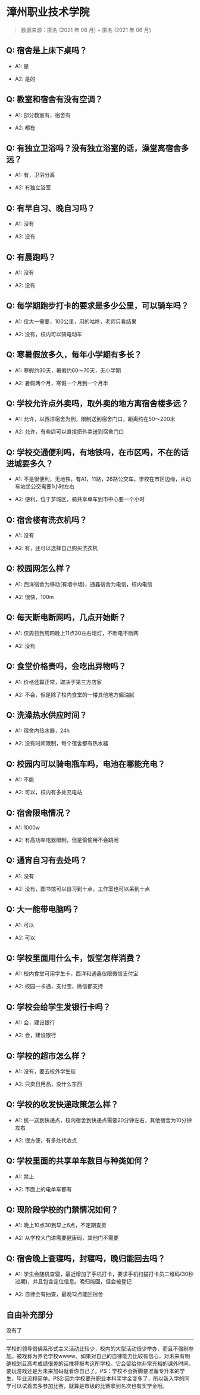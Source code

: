 # 漳州职业技术学院

> 数据来源：匿名 (2021 年 06 月) + 匿名 (2021 年 06 月)

## Q: 宿舍是上床下桌吗？

- A1: 是

- A2: 是的

## Q: 教室和宿舍有没有空调？

- A1: 部分教室有，宿舍有

- A2: 都有

## Q: 有独立卫浴吗？没有独立浴室的话，澡堂离宿舍多远？

- A1: 有，卫浴分离

- A2: 有独立浴室

## Q: 有早自习、晚自习吗？

- A1: 没有

- A2: 没有

## Q: 有晨跑吗？

- A1: 没有

- A2: 没有

## Q: 每学期跑步打卡的要求是多少公里，可以骑车吗？

- A1: 仅大一需要，100公里，用的咕咚，老师只看结果

- A2: 没有，校内可以骑电动车

## Q: 寒暑假放多久，每年小学期有多长？

- A1: 寒假约30天，暑假约60～70天，无小学期

- A2: 暑假两个月，寒假一个月到一个月半

## Q: 学校允许点外卖吗，取外卖的地方离宿舍楼多远？

- A1: 允许，以西洋宿舍为例，限制送到宿舍门口，距离约在50～200米

- A2: 允许，有些店可以直接把外卖送到宿舍门口

## Q: 学校交通便利吗，有地铁吗，在市区吗，不在的话进城要多久？

- A1: 不是很便利，无地铁，有A1，11路，26路公交车。学校在市区边缘，从动车站坐公交需要1小时左右

- A2: 便利，位于芗城区，骑共享单车到市中心要一个小时

## Q: 宿舍楼有洗衣机吗？

- A1: 没有

- A2: 有，还可以选择自己购买洗衣机

## Q: 校园网怎么样？

- A1: 西洋宿舍为移动(有墙中墙)，通鑫宿舍为电信，校内电信

- A2: 很快，100m

## Q: 每天断电断网吗，几点开始断？

- A1: 仅周日到周四晚上11点30左右熄灯，不断电不断网

- A2: 没有

## Q: 食堂价格贵吗，会吃出异物吗？

- A1: 价格还算正常，取决于第三方店家

- A2: 不会，但是除了校内食堂的一楼其他地方偏油腻

## Q: 洗澡热水供应时间？

- A1: 宿舍内热水器，24h

- A2: 没有时间限制，每个宿舍都有热水器

## Q: 校园内可以骑电瓶车吗，电池在哪能充电？

- A1: 不能

- A2: 可以，校内有多处充电站

## Q: 宿舍限电情况？

- A1: 1000w

- A2: 有高功率电器限制，但是偷偷用不会跳闸

## Q: 通宵自习有去处吗？

- A1: 没有

- A2: 没有，图书馆可以自习到十点，工作室也可以呆到十点

## Q: 大一能带电脑吗？

- A1: 可以

- A2: 可以

## Q: 学校里面用什么卡，饭堂怎样消费？

- A1: 校内食堂可用学生卡，西洋和通鑫仅限微信支付宝

- A2: 校园一卡通，支付宝，微信都支持

## Q: 学校会给学生发银行卡吗？

- A1: 会，建设银行

- A2: 会，建设银行

## Q: 学校的超市怎么样？

- A1: 没有，要去校外学生街

- A2: 只卖日用品，没什么东西

## Q: 学校的收发快递政策怎么样？

- A1: 统一送到快递点，校内宿舍到快递点需要20分钟左右，其他宿舍为10分钟左右

- A2: 很方便，有多处代收点

## Q: 学校里面的共享单车数目与种类如何？

- A1: 禁止

- A2: 市面上的电单车都有

## Q: 现阶段学校的门禁情况如何？

- A1: 晚上10点30到早上6点，不定期查房

- A2: 从学校大门进需要健康码，其他门不需要

## Q: 宿舍晚上查寝吗，封寝吗，晚归能回去吗？

- A1: 学生会随机查寝，最近增加了手机打卡，要求手机扫描打卡员二维码(30秒过期)，并且包含定位信息。晚归能回，但会被登记

- A2: 自律会有抽查，最晚12点能回宿舍

## 自由补充部分

没有了

***

学校的领导很佛系形式主义活动比较少，校内的大型活动很少举办，而且不强制参加。被戏称为养老学校wwww。如果对自己的自律能力比较有信心，对未来有明确规划且高考成绩很差的话推荐报考这所学校。它会留给你非常充裕的课外时间，要玩游戏还是为未来加码就看你自己了。PS：学校不会折腾要准备专升本的学生，毕业流程简单。PS2:因为学校要升职业本科奖学金变多了，所以新入学的同学可以试着去多参加比赛，就算是市级的比赛拿到名次也有奖学金哦。